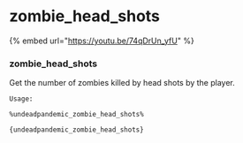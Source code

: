 # zombie\_head\_shots

{% embed url="https://youtu.be/74qDrUn_yfU" %}

### zombie\_head\_shots

Get the number of zombies killed by head shots by the player.

`Usage:`

`%undeadpandemic_zombie_head_shots%`

`{undeadpandemic_zombie_head_shots}`
